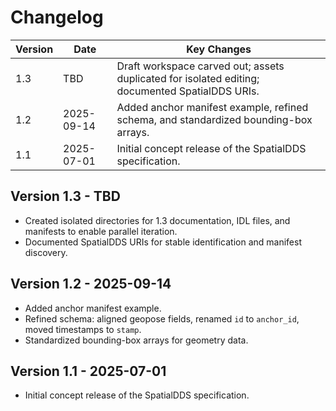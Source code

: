 # Changelog

| Version | Date       | Key Changes |
|---------|------------|-------------|
| 1.3     | TBD        | Draft workspace carved out; assets duplicated for isolated editing; documented SpatialDDS URIs. |
| 1.2     | 2025-09-14 | Added anchor manifest example, refined schema, and standardized bounding-box arrays. |
| 1.1     | 2025-07-01 | Initial concept release of the SpatialDDS specification. |

## Version 1.3 - TBD

- Created isolated directories for 1.3 documentation, IDL files, and manifests to enable parallel iteration.
- Documented SpatialDDS URIs for stable identification and manifest discovery.

## Version 1.2 - 2025-09-14

- Added anchor manifest example.
- Refined schema: aligned geopose fields, renamed `id` to `anchor_id`, moved timestamps to `stamp`.
- Standardized bounding-box arrays for geometry data.

## Version 1.1 - 2025-07-01

- Initial concept release of the SpatialDDS specification.
